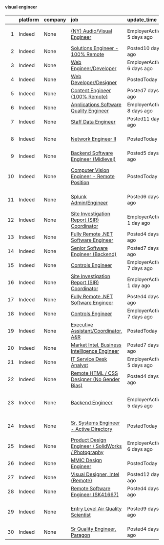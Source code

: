

#### visual engineer <a name="visualengineer" />
|    | platform   | company   | job                                                                                                                                                                                                                                                                                                                                                                                                                                                                                                                                                                                                                                                                                                                                                                                                      | update_time               | location                                              |
|---:|:-----------|:----------|:---------------------------------------------------------------------------------------------------------------------------------------------------------------------------------------------------------------------------------------------------------------------------------------------------------------------------------------------------------------------------------------------------------------------------------------------------------------------------------------------------------------------------------------------------------------------------------------------------------------------------------------------------------------------------------------------------------------------------------------------------------------------------------------------------------|:--------------------------|:------------------------------------------------------|
|  1 | Indeed     | None      | [(NY) Audio/Visual Engineer](https://www.indeed.com/pagead/clk?mo=r&ad=-6NYlbfkN0BaaGVIbTCT-LWcgPxFKX0eLgIlzCQ4Zwva1CqiaT_iy0ZqdEkiTdu3otH0tDYdMSXlBSy7bcRAcxmxP7TJoSaEO-Ay-Ctup9XfUteho1MI5BXz0yoDYwq6M8GrGNWuFHKkticaGN-KJ3hHUZG_08IuQA5P_y6k0H703mKIQj1fifDoM-vApYLBuDn4Za2TaIeQfXpvGiUWoV4yV2LEYTdxLv1CNdOyHEHtFc5vVfMhCj7MExQIEtewSGAKNm-SX9ORGS9hkDjMQwnt4UGkFTZ3mYotSIa49aIXnTvBtNYsXOdiyp5ffdEZ4DutZQjTZO8Jl_dQTsQosiShNyw5FRcnym3bTNYzjk7O3WF-215xlmGKY6ubYziXCnXqEBJ9evI9IDClHC68yumb4V1fm1nzdxRUv49-kSvzDSNRjvtgjmfowLqJR_g-Q8Af1_FpthjIBWLkFvTQYj7jK4hVZvkvfz-fIqvCfUE4mC2AWnu6zBqs3GEDRIqw&p=0&fvj=1&vjs=3)                                                                                                                                                                                 | EmployerActive 5 days ago | New York, NY 10029 (Midtown area)+1 location          |
|  2 | Indeed     | None      | [Solutions Engineer - 100% Remote](https://www.indeed.com/pagead/clk?mo=r&ad=-6NYlbfkN0BAezr-5Y981Z1DAlqNgxc_oBTCqSWb7n6OEBzxh4A7sETo1WeMC3rZv17NUiNRKDUeZIR8Ojp-ryKVsLKQbi8UVBPt_bJiRW2NaXOAS5CZsUAQo9jEVPR6pXh3N9FHIiXCgIa0-GB853xdWptJUMLALPn3dTurD9RDoNKXzMmBDkmBe12X7a-IOuKuao7MSwpsTXxUvR7y9ZzSKUgdKuA81HG9jx89dG1hHagp6Yzg-IcBZEvDf-JLw2t_lKEYJdqM73ScCb2efpnlVWfkmQJdRXMG-ElpjqloyjjuQ9VtSisefNItymxv-0hdeEfP5bDK-YOGRpaH1X4di3DcVC4RWFPVUrGkbeqmhBROt-HIWSsqS9X6VEh8S1DqzKLCc1KsxTK9TbqfJABhkY84nHUc59EYLVay3pgdCX0Ui2Cij_P5nvkVDwEZrrhyL11ayvpcZ4LknJd56zoA7EAVY1E6_B5Np8Vf79zyhN_DoqI7Ug==&p=1&fvj=1&vjs=3)                                                                                                                                                                                   | Posted10 days ago         | Phoenix, AZ+9 locations•Remote                        |
|  3 | Indeed     | None      | [Web Engineer/Developer](https://www.indeed.com/pagead/clk?mo=r&ad=-6NYlbfkN0DJfnl776HxIft2MNDC1rkXQ3Z9Iau6Lmi_e5Adjz34l5sEZy_va-kmSSEWnR4293ow6XnIZkh-mETDTu8RPk8F2XxfaQ7GWjlRLcBBLCXfGiAgJOwfRqQWOk5Je6XX5-hudti9_cKe44m4yI0Uvez5o9moZZj9KPv3lMC5MMEQ14C7Nh4zUm2bZ2_kzZXpIBejMovXSijlcJSMFWJSZlV28dDBz5HGRkwbH9MtIOtkmI3qYSqUU6RzYrcnBl6qO10bEpd7CkBlIvfs_WL26f_3Y5FRY86VRZ-J4FI1LDvlJQBdhScyPnDdpJs1ubYshq5hFLWvLAlGICkw2VRMjjMh1nwMB7-zXZW2dd9FPWrYMxf_h_1Wy2Z6QDbTOYf-GKIdLHJRYEkAcg7Os2jZw7ifBX5BXtby5h_4EyEseHcNGoCPPfOyF2W6jtKb5Xe7JmmYE2l1qlVo65PBXBgvLxqS0Dm_s5B8GG8yjIgBrPNRhw==&p=2&fvj=1&vjs=3)                                                                                                                                                                                             | EmployerActive 6 days ago | Remote                                                |
|  4 | Indeed     | None      | [Web Developer/Designer](https://www.indeed.com/pagead/clk?mo=r&ad=-6NYlbfkN0BYLSKOtVXd07SsYWiWE4VmBiGuyWnDuKbAmfeFmEOAKvANMFw7o_GPmj9w0y5kM-6wJf8RqWW2fnDMvslHnzF9X40nzfZ9HTdaV8vlMPFQ8W4FMnD2ntNfvIyBxYExgegQt34IPcaZk8cqy5PTQjIGZ4fJthmm5_76ayiKM2YIE0ivPYBfc0Bgzng0Av0K0PydQMP49dBaeJa-spyfIQbhSTlTydLXFk4sz_ewfyunAUxg3bgMZaXZd87gNMjNcy0ORjyMbmE18pO3kgC3Z5PPJkS1qtUu8sXPdr8d7n7YtwqxBpdq1XuMX9KSjK-iyh9SktHBfrFmylGkuP6JL_-tnY7spgD8tW2a2jOTXunreNHwu3oSCOqIpeGjsSiTDK_RCsBJOi-XVl_rq3D_6O2L0J7ghyHM4YlipNqR4yMGthfHY-vSPqhbtJB5iqeE-sw_s4RYJFw8x4d70lgVaYp9FUrT0Fy-Opjv_dCNfSuO7Q==&p=3&fvj=1&vjs=3)                                                                                                                                                                                             | PostedToday               | Guaynabo, PR 00968                                    |
|  5 | Indeed     | None      | [Content Engineer (100% Remote)](https://www.indeed.com/pagead/clk?mo=r&ad=-6NYlbfkN0BDp_epf89aHDQhKpPegNJQ_ldQpEFZQsM9OcONMGxWx6pU56EKHF58QjVdAUvn2gUYWunoATcFNP_duqYVpB_Li2Nt9YuW8Mgo-op_AnS3pZEKugyMFqWqNFZEp69HchNPa8Zb36XsmOTsEWOcqkRTvfKM6EXBfjdL-mXvnNgRiQ1L3VeOlpl8KPzbR8BWKnd3y5fco1XnPSq-hcYKHkOBXCjib5LF62RGTyDvsLF4M2F-RYAAX4PQyLagnfxOzoZcWm_QI0ZxcJ84m5sz1J9Xph8fRuLe7vU-Pie6FDLbd5VDRmvIScTiytxR0UOveyc7FYu2PGo7B162JYzH9YCTt8p-ddUSETlm7JmRmPqb5uldY2A0fmskSA5pe6S1kH4xcT4FD_8rT4h9f7XKAPphKpHmWcIKN77Ohd4PBIiGigEF0P9TshpenjGg7ig6wQyhvK8KnpQx_sW_FaLTK6pa56dgCJvqRSZdtHzISgfn-PKY23j4LWD1qS31zZPK5r1OjEibi19Cgsav4lh25HMpHKtZT-NSy-Y5YRswZCMbZZDCHUOJCFYtYbni3URhtfkthr8wTM4MW2JZIdQ5TACniXojMFJJBwPoZ_AbMhUdhxwAMR-Z_hhfWh0exkIHnxac5Xx7W6kVAviJmKNBldpBIMXQnET8rI0=&p=4&fvj=0&vjs=3) | Posted7 days ago          | Remote                                                |
|  6 | Indeed     | None      | [Applications Software Quality Engineer](https://www.indeed.com/pagead/clk?mo=r&ad=-6NYlbfkN0AB3gsQFsL3AuPpv6MeaHQyW7zy_GWDO2RZsw6usGF1piTWL0NBOvo0sIvykFkpfTrCsUO3AxAY1BkyiPoJdJyyv0F022lEFtUAPPH0MHPvCEXyYnbRaCmEKrjuT1quWgEdbu2NBaVQeTmCvgld2BihSTc3ppMz88jhj78EbFkN8HDJGVSW6ZGCofzP48E1DiMgdDsGurQZ1TNyf5bWMlMee5Vels8Kw6_zuiAnuM3RQwCb5U2-2SUqj4iegultxD8sigJfBnCzFHiY9j2HyQSNtH6BGQ5d72OT3CiVi0OrFkLpPQ98NPTj2G7yLlHRCR8NMQF4Zireu5Vfu6HysRdrQo4l8RipwZGAAOrk9D0rl54NHCUxeRRCDPEhRxyqsdSC-wQgQDoR9usCGHa1joSAJG8EP65vvH4hzJz4m4xRvxSXBw9_UUr8PLR5YPT6AroiimiNgGIYVdd2Hvhr2S5zAIRKszSD2fzA93tyvUfAPcVTJSPPaPzo&p=5&fvj=1&vjs=3)                                                                                                                                                                     | EmployerActive 8 days ago | San Jose, CA•Remote                                   |
|  7 | Indeed     | None      | [Staff Data Engineer](https://www.indeed.com/pagead/clk?mo=r&ad=-6NYlbfkN0B7Z8t6fEMDh_BTkcJVPNJicKvZQEBTy5HSwyHa20ewqmyfWNXjNsfvmtdqiCQm-ExhQXTEBSns6eZtTCz68q5s6Bhztah46G3z3sggk5eJjBJp7wy-iEQVfnUAABCjJFxnd2n0JtxZiakthe1kFBchysafJSISltF_Y0FXxD9ZnXf4X-UmKUQ07zu8KSLMFhyYmMAkJ4IiPwpfzIU7AYE2vDYaegNyqnQN6zBoej1ue5z0grRPYBC790HEbtVknUNSNKeSVTZFbj4zup8MwjrUU9dc9uLum8Jo3ec3IecFHoTO6k-y0G4lBLShO9MzK0ouViS2yy6RK7FXyapCNJfK9QcgeSbyS6ol9C1Ol-OWBTxfAC5gmznqHPunTB6X_jvokK2h-znx7XAWtGLH575Y-tma2v4g-IcKLmvENmF5AXgCvlN_O8lqP6nSheWBB_AUBacuxOicydtfdohBl90bVkbqG8XjEAid0eSg7wwGJx8XQjFszSvH&p=6&fvj=1&vjs=3)                                                                                                                                                                                        | Posted11 days ago         | +1 locationRemote                                     |
|  8 | Indeed     | None      | [Network Engineer II](https://www.indeed.com/company/Early-Warning-Services/jobs/Network-Engineer-7e75be9e4c5ed676?fccid=094bfee9de38aca9&vjs=3)                                                                                                                                                                                                                                                                                                                                                                                                                                                                                                                                                                                                                                                         | PostedToday               | Scottsdale, AZ 85260 (North Scottsdale area)          |
|  9 | Indeed     | None      | [Backend Software Engineer (Midlevel)](https://www.indeed.com/pagead/clk?mo=r&ad=-6NYlbfkN0B7Z8t6fEMDh_BTkcJVPNJicKvZQEBTy5HSwyHa20ewqmyfWNXjNsfvmtdqiCQm-EyJGoH2PavIw6MAyNk1CDDinNsP39wLlJxTXZeRyxVSHoomkcR6RZxVzFoUvWRBx81u_S67MjH1LDUjh2O9B3Ivmk8R5K4EseV7UY3WsqWjqVwEqk5z2VBtDQ1P9iqXRaiKIsBxmIxkpe2jsG4F9U86fCZdfSMiJDeazCmYaH4XmN3esXPeE3j5Z3eNGzcllW9Yttfk1AT2xK4yNcKBeDn7Ux3qJmZwP7OaPN6vWc3RFuwBTHGTHv8XP_SiwqtO1VXaLgMsNKi-SywPGHfTVKG6RTmlWSP_sQWAVSChdyRlnlFKtrBoQOjRCAzIfNhCu2TMPDw5OI6_-Va_oA6lJXSKxHDKfdfOXDbZ1rjaCDw_9imthdnpJn4u0LvWL6B_Fix9cjaS7rSfWkQiIfP7zcSzIpsNl3sWYkSI9_qeG-dQwzsejRKqNXU9i8EzMal4og8=&p=8&fvj=1&vjs=3)                                                                                                                                                           | Posted5 days ago          | +2 locationsRemote                                    |
| 10 | Indeed     | None      | [Computer Vision Engineer - Remote Position](https://www.indeed.com/company/Skycatch/jobs/Computer-Vision-Engineer-44694f6a633ec049?fccid=9e760c774b2d7d94&vjs=3)                                                                                                                                                                                                                                                                                                                                                                                                                                                                                                                                                                                                                                        | PostedToday               | San Francisco, CA 94103 (South Of Market area)•Remote |
| 11 | Indeed     | None      | [Splunk Admin/Engineer](https://www.indeed.com/rc/clk?jk=62564b1de39cbf21&fccid=de71a49b535e21cb&vjs=3)                                                                                                                                                                                                                                                                                                                                                                                                                                                                                                                                                                                                                                                                                                  | Posted6 days ago          | Austin, TX 73301 (St Edwards area)+1 location         |
| 12 | Indeed     | None      | [Site Investigation Report (SIR) Coordinator](https://www.indeed.com/company/4G-Development-&-Consulting,-Inc./jobs/Site-Investigation-Report-Coordinator-2f794225aba14d73?fccid=e91757baa11e240c&vjs=3)                                                                                                                                                                                                                                                                                                                                                                                                                                                                                                                                                                                                 | EmployerActive 1 day ago  | Remote                                                |
| 13 | Indeed     | None      | [Fully Remote .NET Software Engineer](https://www.indeed.com/rc/clk?jk=7a31dbcff1c22f5e&fccid=fc68da685e8aa986&vjs=3)                                                                                                                                                                                                                                                                                                                                                                                                                                                                                                                                                                                                                                                                                    | Posted4 days ago          | Remote                                                |
| 14 | Indeed     | None      | [Senior Software Engineer (Backend)](https://www.indeed.com/pagead/clk?mo=r&ad=-6NYlbfkN0B7Z8t6fEMDh_BTkcJVPNJicKvZQEBTy5HSwyHa20ewqmyfWNXjNsfvmtdqiCQm-Ey9jvncwVqpNNmxUYW2XEVyDGIKwZPloRLup3ImS77stbBDI80syPHWGJfVEi_HEWla5ndOBTyFAthf_8oMPn1TeRhs2SbdKHLXjcohsK54ABAPtv6YfaN3tyuQLiSF9fyjj_d2hxT15rTdcf9LRU1VDIW7R65LPRrq6OKrdLJYJT_7N72deahtip6lj1KJceYRkmkdhyFOAFzVcg_c96mWS8KGmO_k_KUdcQis9x2hZ5HvSnL1bZMaxl0uz4ceEUb49VKzpkRRy4lsRG_LeC1GnK2S5fJTugkgxge4EBmXCgKyfE68Ec6vkxmvk5t83yoyXLSDio4BcexZNnhKPaZiRu-iNq9YXikJj_328WM71haZ8YaHTR7Jwi2DdSjjjadYlExF2A9iOnY_s_w--Gkb0sZi2vOrvdzBDgKnCyBg-Vu-lSJ6K-EK8aYGeNzINRupzyVy49tKDg==&p=13&fvj=1&vjs=3)                                                                                                                                                | Posted7 days ago          | +1 locationRemote                                     |
| 15 | Indeed     | None      | [Controls Engineer](https://www.indeed.com/company/Daicel-Safety-Systems-Americas,-Inc./jobs/Control-Engineer-79f548b1f9eb6c4c?fccid=b61c86938d3fffc7&vjs=3)                                                                                                                                                                                                                                                                                                                                                                                                                                                                                                                                                                                                                                             | EmployerActive 7 days ago | Mesa, AZ                                              |
| 16 | Indeed     | None      | [Site Investigation Report (SIR) Coordinator](https://www.indeed.com/company/4G-Development-&-Consulting,-Inc./jobs/Site-Investigation-Report-Coordinator-2f794225aba14d73?fccid=e91757baa11e240c&vjs=3)                                                                                                                                                                                                                                                                                                                                                                                                                                                                                                                                                                                                 | EmployerActive 1 day ago  | Remote                                                |
| 17 | Indeed     | None      | [Fully Remote .NET Software Engineer](https://www.indeed.com/rc/clk?jk=7a31dbcff1c22f5e&fccid=fc68da685e8aa986&vjs=3)                                                                                                                                                                                                                                                                                                                                                                                                                                                                                                                                                                                                                                                                                    | Posted4 days ago          | Remote                                                |
| 18 | Indeed     | None      | [Controls Engineer](https://www.indeed.com/company/Daicel-Safety-Systems-Americas,-Inc./jobs/Control-Engineer-79f548b1f9eb6c4c?fccid=b61c86938d3fffc7&vjs=3)                                                                                                                                                                                                                                                                                                                                                                                                                                                                                                                                                                                                                                             | EmployerActive 7 days ago | Mesa, AZ                                              |
| 19 | Indeed     | None      | [Executive Assistant/Coordinator, A&R](https://www.indeed.com/rc/clk?jk=ffac36a982a540d7&fccid=5c9de1aedf73e3b6&vjs=3)                                                                                                                                                                                                                                                                                                                                                                                                                                                                                                                                                                                                                                                                                   | PostedToday               | Nashville, TN                                         |
| 20 | Indeed     | None      | [Market Intel, Business Intelligence Engineer](https://www.indeed.com/rc/clk?jk=192fcf36e76b5260&fccid=fe2d21eef233e94a&vjs=3)                                                                                                                                                                                                                                                                                                                                                                                                                                                                                                                                                                                                                                                                           | Posted7 days ago          | Remote                                                |
| 21 | Indeed     | None      | [IT Service Desk Analyst](https://www.indeed.com/company/ePlus-Technology/jobs/IT-Service-Desk-Analyst-f094c06adf18a040?fccid=c02acc025c0a07fd&vjs=3)                                                                                                                                                                                                                                                                                                                                                                                                                                                                                                                                                                                                                                                    | EmployerActive 5 days ago | +1 locationRemote                                     |
| 22 | Indeed     | None      | [Remote HTML / CSS Designer (No Gender Bias)](https://www.indeed.com/company/Turing.com/jobs/HTML-5d02085788d523be?fccid=a2e0cbec0b626661&vjs=3)                                                                                                                                                                                                                                                                                                                                                                                                                                                                                                                                                                                                                                                         | Posted4 days ago          | Remote                                                |
| 23 | Indeed     | None      | [Backend Engineer](https://www.indeed.com/company/VUI/jobs/Backend-Engineer-42d97613a7337378?fccid=b1a18abe49949eba&vjs=3)                                                                                                                                                                                                                                                                                                                                                                                                                                                                                                                                                                                                                                                                               | EmployerActive 5 days ago | Boston, MA 02111 (Downtown Crossing area)             |
| 24 | Indeed     | None      | [Sr. Systems Engineer - Active Directory](https://www.indeed.com/company/Early-Warning-Services/jobs/Senior-System-Engineer-f544a5f599ff2841?fccid=094bfee9de38aca9&vjs=3)                                                                                                                                                                                                                                                                                                                                                                                                                                                                                                                                                                                                                               | PostedToday               | Scottsdale, AZ 85260 (North Scottsdale area)          |
| 25 | Indeed     | None      | [Product Design Engineer / SolidWorks / Photography](https://www.indeed.com/company/Manifold-Valley/jobs/Product-Design-Engineer-b365840a0576e5d6?fccid=142226b1b3e8c680&vjs=3)                                                                                                                                                                                                                                                                                                                                                                                                                                                                                                                                                                                                                          | EmployerActive 6 days ago | Los Angeles, CA 90023 (Boyle Heights area)            |
| 26 | Indeed     | None      | [MMIC Design Engineer](https://www.indeed.com/rc/clk?jk=62467afdb294f115&fccid=97d46d4a26de6c67&vjs=3)                                                                                                                                                                                                                                                                                                                                                                                                                                                                                                                                                                                                                                                                                                   | PostedToday               | Remote                                                |
| 27 | Indeed     | None      | [Visual Designer, Intel (Remote)](https://www.indeed.com/rc/clk?jk=38a2a6cde6913f93&fccid=64e4cdd7435d8c42&vjs=3)                                                                                                                                                                                                                                                                                                                                                                                                                                                                                                                                                                                                                                                                                        | Posted12 days ago         | United States•Remote                                  |
| 28 | Indeed     | None      | [Remote Software Engineer (SK41667)](https://www.indeed.com/company/TechData-Service-Company,-LLC/jobs/Software-Engineer-fdfeff2916fb3466?fccid=462b70fa3943eb10&vjs=3)                                                                                                                                                                                                                                                                                                                                                                                                                                                                                                                                                                                                                                  | Posted4 days ago          | Remote                                                |
| 29 | Indeed     | None      | [Entry Level Air Quality Scientist](https://www.indeed.com/rc/clk?jk=6ff5d7a43cb1393b&fccid=bafa4b35e9cd20ce&vjs=3)                                                                                                                                                                                                                                                                                                                                                                                                                                                                                                                                                                                                                                                                                      | Posted9 days ago          | Houston, TX 77007 (Rice Military area)+1 location     |
| 30 | Indeed     | None      | [Sr Quality Engineer, Paragon](https://www.indeed.com/rc/clk?jk=6da42a33c07e5043&fccid=1a7983518cdfa50d&vjs=3)                                                                                                                                                                                                                                                                                                                                                                                                                                                                                                                                                                                                                                                                                           | Posted4 days ago          | Gilbert, AZ                                           |